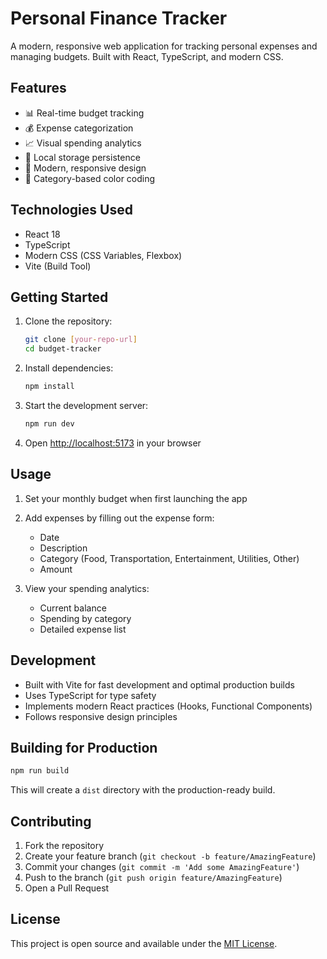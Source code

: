 # Personal Finance Tracker

A modern, responsive web application for tracking personal expenses and managing budgets. Built with React, TypeScript, and modern CSS.

## Features

- 📊 Real-time budget tracking
- 💰 Expense categorization
- 📈 Visual spending analytics
- 💾 Local storage persistence
- 🎨 Modern, responsive design
- 🌈 Category-based color coding

## Technologies Used

- React 18
- TypeScript
- Modern CSS (CSS Variables, Flexbox)
- Vite (Build Tool)

## Getting Started

1. Clone the repository:
   ```bash
   git clone [your-repo-url]
   cd budget-tracker
   ```

2. Install dependencies:
   ```bash
   npm install
   ```

3. Start the development server:
   ```bash
   npm run dev
   ```

4. Open [http://localhost:5173](http://localhost:5173) in your browser

## Usage

1. Set your monthly budget when first launching the app
2. Add expenses by filling out the expense form:
   - Date
   - Description
   - Category (Food, Transportation, Entertainment, Utilities, Other)
   - Amount

3. View your spending analytics:
   - Current balance
   - Spending by category
   - Detailed expense list

## Development

- Built with Vite for fast development and optimal production builds
- Uses TypeScript for type safety
- Implements modern React practices (Hooks, Functional Components)
- Follows responsive design principles

## Building for Production

```bash
npm run build
```

This will create a `dist` directory with the production-ready build.

## Contributing

1. Fork the repository
2. Create your feature branch (`git checkout -b feature/AmazingFeature`)
3. Commit your changes (`git commit -m 'Add some AmazingFeature'`)
4. Push to the branch (`git push origin feature/AmazingFeature`)
5. Open a Pull Request

## License

This project is open source and available under the [MIT License](LICENSE).
